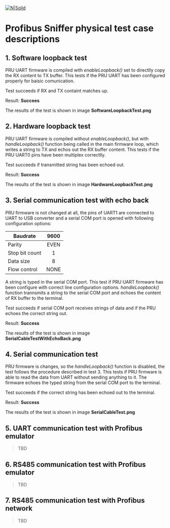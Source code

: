 [![N|Solid](https://www.hahn-schickard.de/typo3conf/ext/hsg_hsg_de/Resources/Public/Images/logo.png)](https://www.hahn-schickard.de/) 

# Profibus Sniffer physical test case descriptions 

## 1. Software loopback test 
PRU UART firmware is compiled with *enableLoopback()* set to directlly copy the RX content to TX buffer. This tests if the PRU UART has been configured properly for baisic comunication. 

Test succeeds if RX and TX containt matches up. 

Result: **Succees**

The results of the test is shown in image **SoftwareLoopbackTest.png**

## 2. Hardware loopback test 
PRU UART firmware is compiled without *enableLoopback()*, but with *handleLoopback()* function being called in the main firmware loop, which writes a string to TX and echos out the RX buffer content. This tests if the PRU UART0 pins have been multiplex correctlly. 

Test succeeds if transmitted string has been echoed out. 

Result: **Success** 

The results of the test is shown in image **HardwareLoopbackTest.png**

## 3. Serial communication test with echo back 
PRU firmware is not changed at all, the pins of UART1 are connected to UART to USB converter and a serial COM port is opened with following configuration options: 

| Baudrate         |  9600   | 
| ------------------ | :------: |
| Parity               | EVEN   | 
| Stop bit count  |    1       |
| Data size         |    8       |
| Flow control     | NONE  |

A string is typed in the serial COM port. This test if PRU UART firmware has been configure with correct line configuration options. *handleLoopback()* function trannsmits a string to the serial COM port and echoes the content of RX buffer to the terminal.

Test succeeds if serial COM port receives strings of data and if the PRU echoes the correct string out. 

Result: **Success**

The results of the test is shown in image **SerialCableTestWithEchoBack.png**

## 4. Serial communication test 
PRU firmware is changes, so the *handleLoopback()* function is disabled, the test follows the procedure described in test 3. This tests if PRU firmware is able to read the data from UART without sending anything to it. The firmware echoes the typed string from the serial COM port to the terminal.

Test succeeds if the correct string has been echoed out to the terminal. 

Result: **Success**

The results of the test is shown in image **SerialCableTest.png**

## 5. UART communication test with Profibus emulator

>TBD

## 6. RS485 communication test with Profibus emulator

>TBD

## 7. RS485 communication test with Profibus network 

>TBD